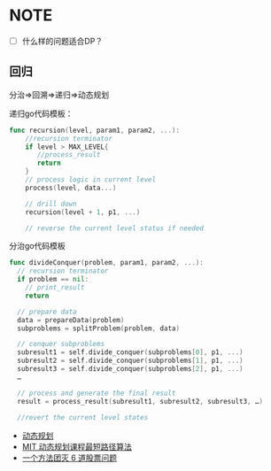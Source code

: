# NOTE

- [ ] 什么样的问题适合DP？

## 回归

分治=>回溯=>递归=>动态规划

递归go代码模板：
```go
func recursion(level, param1, param2, ...): 
    //recursion terminator 
    if level > MAX_LEVEL{ 
	   //process_result 
	   return 
    }
    // process logic in current level 
    process(level, data...) 

    // drill down 
    recursion(level + 1, p1, ...)

    // reverse the current level status if needed
```

分治go代码模板
```go
func divideConquer(problem, param1, param2, ...): 
  // recursion terminator 
  if problem == nil: 
	// print_result 
	return 

  // prepare data 
  data = prepareData(problem) 
  subproblems = splitProblem(problem, data) 

  // conquer subproblems 
  subresult1 = self.divide_conquer(subproblems[0], p1, ...) 
  subresult2 = self.divide_conquer(subproblems[1], p1, ...) 
  subresult3 = self.divide_conquer(subproblems[2], p1, ...) 
  …

  // process and generate the final result 
  result = process_result(subresult1, subresult2, subresult3, …)
	
  //revert the current level states
```

* [动态规划](https://en.wikipedia.org/wiki/Dynamic_programming)
* [MIT 动态规划课程最短路径算法](https://www.bilibili.com/video/av53233912?from=search&seid=2847395688604491997)
* [一个方法团灭 6 道股票问题](https://leetcode-cn.com/problems/best-time-to-buy-and-sell-stock/solution/yi-ge-fang-fa-tuan-mie-6-dao-gu-piao-wen-ti-by-l-3/)